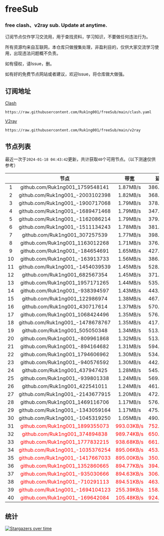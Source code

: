 # freeSub
### free clash、v2ray sub. Update at anytime.

订阅节点仅作学习交流用，用于查找资料，学习知识，不要做任何违法行为。

所有资源均来自互联网，本仓库只做搜集处理，非盈利目的，仅供大家交流学习使用，出现违法问题概不负责。

如有侵权，请Issue，删。

如有好的免费节点网站或者建议，欢迎Issue，将仓库做大做强。

## 订阅地址
[Clash](https://raw.githubusercontent.com/Ruk1ng001/freeSub/main/clash.yaml)
```
https://raw.githubusercontent.com/Ruk1ng001/freeSub/main/clash.yaml
```
[V2ray](https://raw.githubusercontent.com/Ruk1ng001/freeSub/main/v2ray)
```
https://raw.githubusercontent.com/Ruk1ng001/freeSub/main/v2ray
```

## 节点列表

最近一次于`2024-01-18 04:43:42`更新，共计获取`40`个可用节点。（以下测速仅供参考）

|  | 节点 | 带宽 | 延迟 |
|:-:|:--:|:--:|:--:|
 | 1 | github.com/Ruk1ng001_1759548141 | 1.87MB/s | 386.00ms |
 | 2 | github.com/Ruk1ng001_-2003102398 | 1.82MB/s | 368.00ms |
 | 3 | github.com/Ruk1ng001_-1900717068 | 1.79MB/s | 378.00ms |
 | 4 | github.com/Ruk1ng001_-1689471468 | 1.79MB/s | 347.00ms |
 | 5 | github.com/Ruk1ng001_-1162086214 | 1.79MB/s | 379.00ms |
 | 6 | github.com/Ruk1ng001_-1511134243 | 1.78MB/s | 381.00ms |
 | 7 | github.com/Ruk1ng001_307257539 | 1.77MB/s | 398.00ms |
 | 8 | github.com/Ruk1ng001_1163012268 | 1.71MB/s | 376.00ms |
 | 9 | github.com/Ruk1ng001_-184654691 | 1.65MB/s | 427.00ms |
 | 10 | github.com/Ruk1ng001_-163913733 | 1.56MB/s | 386.00ms |
 | 11 | github.com/Ruk1ng001_-1454039539 | 1.45MB/s | 528.00ms |
 | 12 | github.com/Ruk1ng001_682567354 | 1.45MB/s | 371.00ms |
 | 13 | github.com/Ruk1ng001_1957171265 | 1.44MB/s | 535.00ms |
 | 14 | github.com/Ruk1ng001_-938394597 | 1.43MB/s | 443.00ms |
 | 15 | github.com/Ruk1ng001_122986974 | 1.38MB/s | 467.00ms |
 | 16 | github.com/Ruk1ng001_430717614 | 1.37MB/s | 570.00ms |
 | 17 | github.com/Ruk1ng001_1068424496 | 1.35MB/s | 576.00ms |
 | 18 | github.com/Ruk1ng001_-1478678767 | 1.35MB/s | 417.00ms |
 | 19 | github.com/Ruk1ng001_505050348 | 1.34MB/s | 513.00ms |
 | 20 | github.com/Ruk1ng001_-809961868 | 1.32MB/s | 513.00ms |
 | 21 | github.com/Ruk1ng001_-894164682 | 1.31MB/s | 594.00ms |
 | 22 | github.com/Ruk1ng001_1794606962 | 1.30MB/s | 534.00ms |
 | 23 | github.com/Ruk1ng001_-940576592 | 1.30MB/s | 442.00ms |
 | 24 | github.com/Ruk1ng001_437947425 | 1.28MB/s | 545.00ms |
 | 25 | github.com/Ruk1ng001_-939801338 | 1.24MB/s | 569.00ms |
 | 26 | github.com/Ruk1ng001_422541011 | 1.24MB/s | 461.00ms |
 | 27 | github.com/Ruk1ng001_-2143677915 | 1.20MB/s | 472.00ms |
 | 28 | github.com/Ruk1ng001_1469116706 | 1.17MB/s | 576.00ms |
 | 29 | github.com/Ruk1ng001_-1343059164 | 1.17MB/s | 475.00ms |
 | 30 | github.com/Ruk1ng001_-1045319250 | 1.05MB/s | 490.00ms |
 | 31 | <font color=red>github.com/Ruk1ng001_1899355073</font> | <font color=red>993.03KB/s</font> | <font color=red>752.00ms</font> |
 | 32 | <font color=red>github.com/Ruk1ng001_374894838</font> | <font color=red>989.74KB/s</font> | <font color=red>650.00ms</font> |
 | 33 | <font color=red>github.com/Ruk1ng001_1777832215</font> | <font color=red>938.68KB/s</font> | <font color=red>661.00ms</font> |
 | 34 | <font color=red>github.com/Ruk1ng001_-1035376254</font> | <font color=red>895.06KB/s</font> | <font color=red>453.00ms</font> |
 | 35 | <font color=red>github.com/Ruk1ng001_-1417667033</font> | <font color=red>895.00KB/s</font> | <font color=red>350.00ms</font> |
 | 36 | <font color=red>github.com/Ruk1ng001_1352860665</font> | <font color=red>894.77KB/s</font> | <font color=red>394.00ms</font> |
 | 37 | <font color=red>github.com/Ruk1ng001_-935030666</font> | <font color=red>894.63KB/s</font> | <font color=red>306.00ms</font> |
 | 38 | <font color=red>github.com/Ruk1ng001_-710291113</font> | <font color=red>894.51KB/s</font> | <font color=red>463.00ms</font> |
 | 39 | <font color=red>github.com/Ruk1ng001_-1694104123</font> | <font color=red>255.39KB/s</font> | <font color=red>158.00ms</font> |
 | 40 | <font color=red>github.com/Ruk1ng001_-169642084</font> | <font color=red>105.48KB/s</font> | <font color=red>924.00ms</font> |


## 统计

[![Stargazers over time](https://starchart.cc/Ruk1ng001/freeSub.svg)](https://starchart.cc/Ruk1ng001/freeSub)